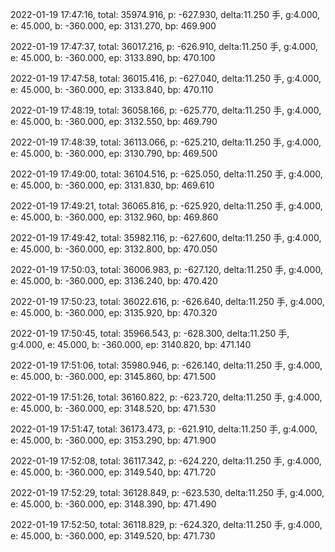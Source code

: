 2022-01-19 17:47:16, total: 35974.916, p: -627.930, delta:11.250 手, g:4.000, e: 45.000, b: -360.000, ep: 3131.270, bp: 469.900

2022-01-19 17:47:37, total: 36017.216, p: -626.910, delta:11.250 手, g:4.000, e: 45.000, b: -360.000, ep: 3133.890, bp: 470.100

2022-01-19 17:47:58, total: 36015.416, p: -627.040, delta:11.250 手, g:4.000, e: 45.000, b: -360.000, ep: 3133.840, bp: 470.110

2022-01-19 17:48:19, total: 36058.166, p: -625.770, delta:11.250 手, g:4.000, e: 45.000, b: -360.000, ep: 3132.550, bp: 469.790

2022-01-19 17:48:39, total: 36113.066, p: -625.210, delta:11.250 手, g:4.000, e: 45.000, b: -360.000, ep: 3130.790, bp: 469.500

2022-01-19 17:49:00, total: 36104.516, p: -625.050, delta:11.250 手, g:4.000, e: 45.000, b: -360.000, ep: 3131.830, bp: 469.610

2022-01-19 17:49:21, total: 36065.816, p: -625.920, delta:11.250 手, g:4.000, e: 45.000, b: -360.000, ep: 3132.960, bp: 469.860

2022-01-19 17:49:42, total: 35982.116, p: -627.600, delta:11.250 手, g:4.000, e: 45.000, b: -360.000, ep: 3132.800, bp: 470.050

2022-01-19 17:50:03, total: 36006.983, p: -627.120, delta:11.250 手, g:4.000, e: 45.000, b: -360.000, ep: 3136.240, bp: 470.420

2022-01-19 17:50:23, total: 36022.616, p: -626.640, delta:11.250 手, g:4.000, e: 45.000, b: -360.000, ep: 3135.920, bp: 470.320

2022-01-19 17:50:45, total: 35966.543, p: -628.300, delta:11.250 手, g:4.000, e: 45.000, b: -360.000, ep: 3140.820, bp: 471.140

2022-01-19 17:51:06, total: 35980.946, p: -626.140, delta:11.250 手, g:4.000, e: 45.000, b: -360.000, ep: 3145.860, bp: 471.500

2022-01-19 17:51:26, total: 36160.822, p: -623.720, delta:11.250 手, g:4.000, e: 45.000, b: -360.000, ep: 3148.520, bp: 471.530

2022-01-19 17:51:47, total: 36173.473, p: -621.910, delta:11.250 手, g:4.000, e: 45.000, b: -360.000, ep: 3153.290, bp: 471.900

2022-01-19 17:52:08, total: 36117.342, p: -624.220, delta:11.250 手, g:4.000, e: 45.000, b: -360.000, ep: 3149.540, bp: 471.720

2022-01-19 17:52:29, total: 36128.849, p: -623.530, delta:11.250 手, g:4.000, e: 45.000, b: -360.000, ep: 3148.390, bp: 471.490

2022-01-19 17:52:50, total: 36118.829, p: -624.320, delta:11.250 手, g:4.000, e: 45.000, b: -360.000, ep: 3149.520, bp: 471.730